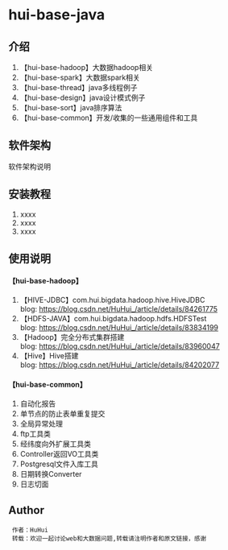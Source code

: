 # hui-base-java

## 介绍
1. 【hui-base-hadoop】大数据hadoop相关
2. 【hui-base-spark】大数据spark相关
3. 【hui-base-thread】java多线程例子
4. 【hui-base-design】java设计模式例子
5. 【hui-base-sort】java排序算法
6. 【hui-base-common】开发/收集的一些通用组件和工具

## 软件架构
软件架构说明


## 安装教程

1. xxxx
2. xxxx
3. xxxx

## 使用说明
#### 【hui-base-hadoop】
 1. 【HIVE-JDBC】com.hui.bigdata.hadoop.hive.HiveJDBC   
 blog: https://blog.csdn.net/HuHui_/article/details/84261775
 2. 【HDFS-JAVA】com.hui.bigdata.hadoop.hdfs.HDFSTest <br>
 blog: https://blog.csdn.net/HuHui_/article/details/83834199
 3. 【Hadoop】完全分布式集群搭建  
 blog: https://blog.csdn.net/HuHui_/article/details/83960047
 4. 【Hive】Hive搭建  
 blog: https://blog.csdn.net/HuHui_/article/details/84202077
 
#### 【hui-base-common】
1. 自动化报告
2. 单节点的防止表单重复提交
3. 全局异常处理
4. ftp工具类
5. 经纬度向外扩展工具类
6. Controller返回VO工具类
7. Postgresql文件入库工具
8. 日期转换Converter
9. 日志切面
 
## Author
```
 作者：HuHui
 转载：欢迎一起讨论web和大数据问题,转载请注明作者和原文链接，感谢
```
